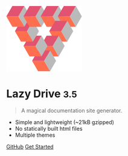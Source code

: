 ![logo](_media/icon.svg)

# Lazy Drive <small>3.5</small>

> A magical documentation site generator.

- Simple and lightweight (~21kB gzipped)
- No statically built html files
- Multiple themes

[GitHub](http://github.com/lazyDrive/)
[Get Started](#docsify)
